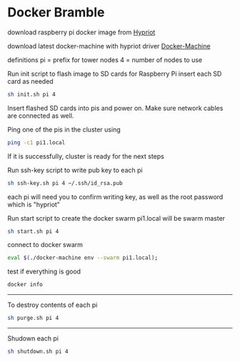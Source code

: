 # Docker Bramble

download raspberry pi docker image from
[Hypriot](http://blog.hypriot.com/downloads)

download latest docker-machine with hypriot driver
[Docker-Machine](http://downloads.hypriot.com/docker-machine_darwin-amd64_0.4.1)

definitions
pi = prefix for tower nodes
4  = number of nodes to use

Run init script to flash image to SD cards for Raspberry Pi
insert each SD card as needed

```bash
sh init.sh pi 4
```

Insert flashed SD cards into pis and power on.
Make sure network cables are connected as well.

Ping one of the pis in the cluster using

```bash
ping -c1 pi1.local
```

If it is successfully, cluster is ready for the next steps


Run ssh-key script to write pub key to each pi

```bash
sh ssh-key.sh pi 4 ~/.ssh/id_rsa.pub
```

each pi will need you to confirm writing key, as well as the root password
which is "hypriot"


Run start script to create the docker swarm
pi1.local will be swarm master

```bash
sh start.sh pi 4
```

connect to docker swarm

```bash
eval $(./docker-machine env --swarm pi1.local);
```

test if everything is good

```bash
docker info
```

---

To destroy contents of each pi

```bash
sh purge.sh pi 4
```

---

Shudown each pi

```bash
sh shutdown.sh pi 4
```
